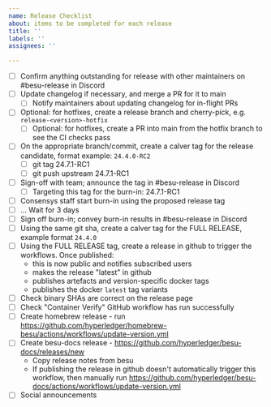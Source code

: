 ```yaml
---
name: Release Checklist
about: items to be completed for each release
title: ''
labels: ''
assignees: ''

---
```


- [ ] Confirm anything outstanding for release with other maintainers on #besu-release in Discord
- [ ] Update changelog if necessary, and merge a PR for it to main
  - [ ] Notify maintainers about updating changelog for in-flight PRs 
- [ ] Optional: for hotfixes, create a release branch and cherry-pick, e.g. `release-<version>-hotfix`
  - [ ] Optional: for hotfixes, create a PR into main from the hotfix branch to see the CI checks pass
- [ ] On the appropriate branch/commit, create a calver tag for the release candidate, format example: `24.4.0-RC2`
  - [ ] git tag 24.7.1-RC1
  - [ ] git push upstream 24.7.1-RC1
- [ ] Sign-off with team; announce the tag in #besu-release in Discord
  - [ ] Targeting this tag for the burn-in: 24.7.1-RC1
- [ ] Consensys staff start burn-in using the proposed release <version-RCX> tag
- [ ] ... Wait for 3 days
- [ ] Sign off burn-in; convey burn-in results in #besu-release in Discord
- [ ] Using the same git sha, create a calver tag for the FULL RELEASE, example format `24.4.0`
- [ ] Using the FULL RELEASE tag, create a release in github to trigger the workflows. Once published:
    - this is now public and notifies subscribed users
    - makes the release "latest" in github
    - publishes artefacts and version-specific docker tags
    - publishes the docker `latest` tag variants
- [ ] Check binary SHAs are correct on the release page
- [ ] Check "Container Verify" GitHub workflow has run successfully
- [ ] Create homebrew release - run https://github.com/hyperledger/homebrew-besu/actions/workflows/update-version.yml
- [ ] Create besu-docs release - https://github.com/hyperledger/besu-docs/releases/new
   - Copy release notes from besu
   - If publishing the release in github doesn't automatically trigger this workflow, then manually run https://github.com/hyperledger/besu-docs/actions/workflows/update-version.yml
- [ ] Social announcements
